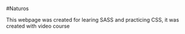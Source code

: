 #Naturos

This webpage was created for learing SASS and practicing CSS, it was created with video course
